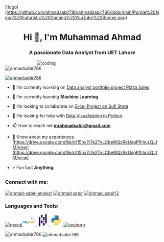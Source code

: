 ![logo] (https://github.com/ahmadsabir786/ahmadsabir786/blob/main/Purple%20Neon%20Futuristic%20Gaming%20YouTube%20Banner.png)
<h1 align="center">Hi 👋, I'm Muhammad Ahmad</h1>
<h3 align="center">A passionate Data Analyst from UET Lahore</h3>
<img align="right" alt="coding" width="400" src="https://i.pinimg.com/originals/fc/71/63/fc71635c7f1b09ed30413f59bb749582.gif">

<p align="left"> <img src="https://komarev.com/ghpvc/?username=ahmadsabir786&label=Profile%20views&color=0e75b6&style=flat" alt="ahmadsabir786" /> </p>

<p align="left"> <a href="https://github.com/ryo-ma/github-profile-trophy"><img src="https://github-profile-trophy.vercel.app/?username=ahmadsabir786" alt="ahmadsabir786" /></a> </p>

- 🔭 I’m currently working on [Data analyst portfolio project Pizza Sales](https://www.linkedin.com/posts/ahmad-sabir-analyst_dataanalysis-dataanalyst-project-activity-7205549310782922752-PBg5?utm_source=share&utm_medium=member_desktop)

- 🌱 I’m currently learning **Machine Learning**

- 👯 I’m looking to collaborate on [Excel Project on Sufi Store](https://www.linkedin.com/posts/ahmad-sabir-analyst_dataanalytics-python-dataanalyst-activity-7168592067064020992-mQo1?utm_source=share&utm_medium=member_desktop)

- 🤝 I’m looking for help with [Data Visualization in Python](https://www.linkedin.com/posts/ahmad-sabir-analyst_dataanalytics-python-dataanalyst-activity-7168196741060542465-X4q1?utm_source=share&utm_medium=member_desktop)

- 📫 How to reach me **mrahmadsabir@gmail.com**

- 📄 Know about my experiences [https://drive.google.com/file/d/15hx7r7e2TvLCbeWQzRkUsgPfhhuLQLfM/view](https://drive.google.com/file/d/15hx7r7e2TvLCbeWQzRkUsgPfhhuLQLfM/view)

- ⚡ Fun fact **Anything.**

<h3 align="left">Connect with me:</h3>
<p align="left">
<a href="https://linkedin.com/in/ahmad-sabir-analyst" target="blank"><img align="center" src="https://raw.githubusercontent.com/rahuldkjain/github-profile-readme-generator/master/src/images/icons/Social/linked-in-alt.svg" alt="ahmad-sabir-analyst" height="30" width="40" /></a>
<a href="https://fb.com/ahmad sabir" target="blank"><img align="center" src="https://raw.githubusercontent.com/rahuldkjain/github-profile-readme-generator/master/src/images/icons/Social/facebook.svg" alt="ahmad sabir" height="30" width="40" /></a>
<a href="https://instagram.com/ahmad_sabir12" target="blank"><img align="center" src="https://raw.githubusercontent.com/rahuldkjain/github-profile-readme-generator/master/src/images/icons/Social/instagram.svg" alt="ahmad_sabir12" height="30" width="40" /></a>
</p>

<h3 align="left">Languages and Tools:</h3>
<p align="left"> <a href="https://www.microsoft.com/en-us/sql-server" target="_blank" rel="noreferrer"> <img src="https://www.svgrepo.com/show/303229/microsoft-sql-server-logo.svg" alt="mssql" width="40" height="40"/> </a> <a href="https://www.mysql.com/" target="_blank" rel="noreferrer"> <img src="https://raw.githubusercontent.com/devicons/devicon/master/icons/mysql/mysql-original-wordmark.svg" alt="mysql" width="40" height="40"/> </a> <a href="https://pandas.pydata.org/" target="_blank" rel="noreferrer"> <img src="https://raw.githubusercontent.com/devicons/devicon/2ae2a900d2f041da66e950e4d48052658d850630/icons/pandas/pandas-original.svg" alt="pandas" width="40" height="40"/> </a> <a href="https://www.python.org" target="_blank" rel="noreferrer"> <img src="https://raw.githubusercontent.com/devicons/devicon/master/icons/python/python-original.svg" alt="python" width="40" height="40"/> </a> <a href="https://seaborn.pydata.org/" target="_blank" rel="noreferrer"> <img src="https://seaborn.pydata.org/_images/logo-mark-lightbg.svg" alt="seaborn" width="40" height="40"/> </a> </p>

<p><img align="left" src="https://github-readme-stats.vercel.app/api/top-langs?username=ahmadsabir786&show_icons=true&locale=en&layout=compact" alt="ahmadsabir786" /></p>

<p>&nbsp;<img align="center" src="https://github-readme-stats.vercel.app/api?username=ahmadsabir786&show_icons=true&locale=en" alt="ahmadsabir786" /></p>
